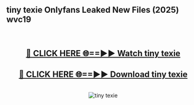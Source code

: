 <h2>tiny texie Onlyfans Leaked New Files (2025) wvc19</h2>
<br>
<div align="center">
<h2><a href="https://mediafiles.top/tiny_texie&ref=git" rel="nofollow">🔴 CLICK HERE 🌐==►► Watch tiny texie</a></h2>
<h2><a href="https://mediafiles.top/tiny_texie&ref=git" rel="nofollow">🔴 CLICK HERE 🌐==►► Download tiny texie</a></h2>
<br>
<a href="https://mediafiles.top/tiny_texie&ref=git" rel="nofollow" data-target="animated-image.originalLink"><img src="https://i.ibb.co.com/xMMVF88/686577567.gif" alt="tiny texie" style="max-width: 100%; display: inline-block;" data-target="animated-image.originalImage"></a>
</div>
<br>
<br>